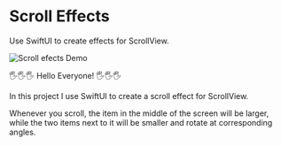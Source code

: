 # Scroll Effects
Use SwiftUI to create effects for ScrollView.

![Scroll efects Demo](/scroll-effects.gif)

🖐🖐🖐 Hello Everyone! 🖐🖐🖐

In this project I use SwiftUI to create a scroll effect for ScrollView.

Whenever you scroll, the item in the middle of the screen will be larger, while the two items next to it will be smaller and rotate at corresponding angles.
